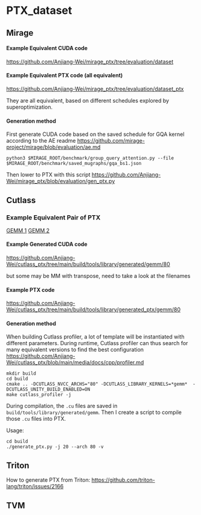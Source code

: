 # PTX_dataset

## Mirage
#### Example Equivalent CUDA code
https://github.com/Anjiang-Wei/mirage_ptx/tree/evaluation/dataset

#### Example Equivalent PTX code (all equivalent)
https://github.com/Anjiang-Wei/mirage_ptx/tree/evaluation/dataset_ptx

They are all equivalent, based on different schedules explored by superoptimization.

#### Generation method
First generate CUDA code based on the saved schedule for GQA kernel according to the AE readme https://github.com/mirage-project/mirage/blob/evaluation/ae.md
```
python3 $MIRAGE_ROOT/benchmark/group_query_attention.py --file $MIRAGE_ROOT/benchmark/saved_mugraphs/gqa_bs1.json
```
Then lower to PTX with this script https://github.com/Anjiang-Wei/mirage_ptx/blob/evaluation/gen_ptx.py

## Cutlass

### Example Equivalent Pair of PTX
[GEMM 1](https://github.com/Anjiang-Wei/cutlass_ptx/tree/main/build/tools/library/generated_ptx/gemm/80/bf16_s16816gemm_bf16/cutlass_tensorop_bf16_s16816gemm_bf16_128x128_64x3_nt_align2.ptx)
[GEMM 2](https://github.com/Anjiang-Wei/cutlass_ptx/tree/main/build/tools/library/generated_ptx/gemm/80/bf16_s16816gemm_bf16/cutlass_tensorop_bf16_s16816gemm_bf16_128x128_64x3_nt_align4.ptx)

#### Example Generated CUDA code
https://github.com/Anjiang-Wei/cutlass_ptx/tree/main/build/tools/library/generated/gemm/80

but some may be MM with transpose, need to take a look at the filenames

#### Example PTX code
https://github.com/Anjiang-Wei/cutlass_ptx/tree/main/build/tools/library/generated_ptx/gemm/80

#### Generation method
When building Cutlass profiler, a lot of template will be instantiated with different parameters. During runtime, Cutlass profiler can thus search for many equivalent versions to find the best configuration https://github.com/Anjiang-Wei/cutlass_ptx/blob/main/media/docs/cpp/profiler.md
```
mkdir build
cd build
cmake .. -DCUTLASS_NVCC_ARCHS="80" -DCUTLASS_LIBRARY_KERNELS=*gemm*  -DCUTLASS_UNITY_BUILD_ENABLED=ON
make cutlass_profiler -j
```
During compilation, the `.cu` files are saved in `build/tools/library/generated/gemm`. Then I create a script to compile those `.cu` files into PTX.

Usage:
```
cd build
./generate_ptx.py -j 20 --arch 80 -v
```

## Triton

How to generate PTX from Triton: https://github.com/triton-lang/triton/issues/2166

## TVM
